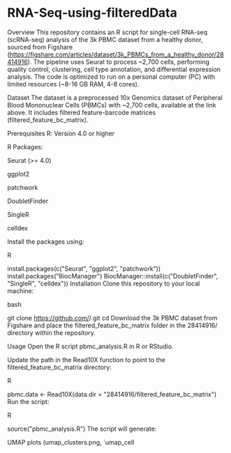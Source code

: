 # RNA-Seq-using-filteredData
Overview
This repository contains an R script for single-cell RNA-seq (scRNA-seq) analysis of the 3k PBMC dataset from a healthy donor, sourced from Figshare (https://figshare.com/articles/dataset/3k_PBMCs_from_a_healthy_donor/28414916). The pipeline uses Seurat to process ~2,700 cells, performing quality control, clustering, cell type annotation, and differential expression analysis. The code is optimized to run on a personal computer (PC) with limited resources (~8-16 GB RAM, 4-8 cores).

Dataset
The dataset is a preprocessed 10x Genomics dataset of Peripheral Blood Mononuclear Cells (PBMCs) with ~2,700 cells, available at the link above. It includes filtered feature-barcode matrices (filtered_feature_bc_matrix).

Prerequisites
R: Version 4.0 or higher

R Packages:

Seurat (>= 4.0)

ggplot2

patchwork

DoubletFinder

SingleR

celldex

Install the packages using:

R


install.packages(c("Seurat", "ggplot2", "patchwork"))
install.packages("BiocManager")
BiocManager::install(c("DoubletFinder", "SingleR", "celldex"))
Installation
Clone this repository to your local machine:

bash


git clone https://github.com/<your-username>/<your-repo-name>.git
cd <your-repo-name>
Download the 3k PBMC dataset from Figshare and place the filtered_feature_bc_matrix folder in the 28414916/ directory within the repository.

Usage
Open the R script pbmc_analysis.R in R or RStudio.

Update the path in the Read10X function to point to the filtered_feature_bc_matrix directory:

R


pbmc.data <- Read10X(data.dir = "28414916/filtered_feature_bc_matrix")
Run the script:

R


source("pbmc_analysis.R")
The script will generate:

UMAP plots (umap_clusters.png, `umap_cell

